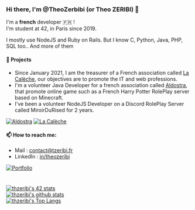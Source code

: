 ### Hi there, I'm @TheoZerbibi (or Theo ZERIBI) 👋

I'm a **french** developer :fr: !  
I'm student at 42, in Paris since 2019.

I mostly use NodeJS and Ruby on Rails. But I know C, Python, Java, PHP, SQL too.. And more of them

#### 🔭 Projects
- Since January 2021, I am the treasurer of a French association called [La Calèche](https://lacaleche.cc), our objectives are to promote the IT and web professions.
- I'm a volunteer Java Developer for a french association called [Aldostra](https://aldostra.fr), that promote online game such as a French Harry Potter RolePlay server based on Minecraft.
- I've been a volunteer NodeJS Developer on a Discord RolePlay Server called MiroirDuRised for 2 years.

[![Aldostra](https://img.shields.io/badge/Aldostra-✨-blue.svg?style=for-the-badge)](https://aldostra.fr)
[![La Calèche](https://img.shields.io/badge/La%20Cal%C3%A8che-%F0%9F%90%8E-white.svg?style=for-the-badge)](https://lacaleche.cc)

#### 📫 How to reach me:
- Mail : contact@tzeribi.fr
- LinkedIn : [in/theozeribi](https://linkedin.com/in/theozeribi)

[![Portfolio](https://img.shields.io/badge/Website-%F0%9F%93%93-lightgrey.svg?style=for-the-badge)](https://portfolio.tzeribi.fr)

# 

[![thzeribi's 42 stats](https://badge42.vercel.app/api/v2/cl1ddp55e003509ld7r8ci33a/stats?cursusId=21&coalitionId=48)](https://github.com/JaeSeoKim/badge42)<br />
[![thzeribi's github stats](https://github-readme-stats.vercel.app/api?username=TheoZerbibi&show_icons=true&title_color=fff&icon_color=79ff97&text_color=9f9f9f&bg_color=151515)](https://github.com/TheoZerbibi/)<br />
[![thzeribi's Top Langs](https://github-readme-stats.vercel.app/api/top-langs/?username=TheoZerbibi&layout=compact&title_color=fff&icon_color=79ff97&text_color=9f9f9f&bg_color=151515)](https://github.com/TheoZerbibi/)<br />

<!--
**TheoZerbibi/TheoZerbibi** is a ✨ _special_ ✨ repository because its `README.md` (this file) appears on your GitHub profile.

Here are some ideas to get you started:

- 🔭 I’m currently working on ...
- 🌱 I’m currently learning ...
- 👯 I’m looking to collaborate on ...
- 🤔 I’m looking for help with ...
- 💬 Ask me about ...
- 📫 How to reach me: ...
- 😄 Pronouns: ...
- ⚡ Fun fact: ...
-->
